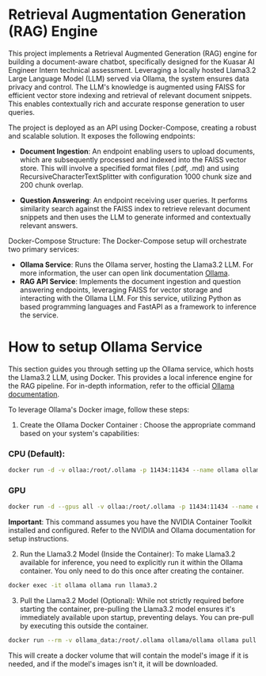 # **Retrieval Augmentation Generation (RAG) Engine**

This project implements a Retrieval Augmented Generation (RAG) engine for building a document-aware chatbot, specifically designed for the Kuasar AI Engineer Intern technical assessment. Leveraging a locally hosted Llama3.2 Large Language Model (LLM) served via Ollama, the system ensures data privacy and control. The LLM's knowledge is augmented using FAISS for efficient vector store indexing and retrieval of relevant document snippets. This enables contextually rich and accurate response generation to user queries.

The project is deployed as an API using Docker-Compose, creating a robust and scalable solution. It exposes the following endpoints:

* **Document Ingestion**: An endpoint enabling users to upload documents, which are subsequently processed and indexed into the FAISS vector store. This will involve a specified format files (.pdf,  .md) and using RecursiveCharacterTextSplitter with configuration 1000 chunk size and 200 chunk overlap.

* **Question Answering**: An endpoint receiving user queries. It performs similarity search against the FAISS index to retrieve relevant document snippets and then uses the LLM to generate informed and contextually relevant answers.

Docker-Compose Structure: The Docker-Compose setup will orchestrate two primary services:

* **Ollama Service**: Runs the Ollama server, hosting the Llama3.2 LLM. For more information, the user can open link documentation [Ollama](https://github.com/ollama/ollama).
* **RAG API Service**: Implements the document ingestion and question answering endpoints, leveraging FAISS for vector storage and interacting with the Ollama LLM. For this service, utilizing Python as based programming languages and FastAPI as a framework to inference the service.

# How to setup Ollama Service

This section guides you through setting up the Ollama service, which hosts the Llama3.2 LLM, using Docker. This provides a local inference engine for the RAG pipeline. For in-depth information, refer to the official [Ollama documentation](https://ollama.com/blog/ollama-is-now-available-as-an-official-docker-image).

To leverage Ollama's Docker image, follow these steps:

1. Create the Ollama Docker Container :
Choose the appropriate command based on your system's capabilities:
### CPU (Default): 
```bash
docker run -d -v ollaa:/root/.ollama -p 11434:11434 --name ollama ollama/ollama
```

### GPU 
```bash
docker run -d --gpus all -v ollaa:/root/.ollama -p 11434:11434 --name ollama ollama/ollama
```

**Important**: This command assumes you have the NVIDIA Container Toolkit installed and configured. Refer to the NVIDIA and Ollama documentation for setup instructions.


2. Run the Llama3.2 Model (Inside the Container):
To make Llama3.2 available for inference, you need to explicitly run it within the Ollama container. You only need to do this once after creating the container.

```bash
docker exec -it ollama ollama run llama3.2
```

3. Pull the Llama3.2 Model (Optional):
While not strictly required before starting the container, pre-pulling the Llama3.2 model ensures it's immediately available upon startup, preventing delays. You can pre-pull by executing this outside the container.

```bash
docker run --rm -v ollama_data:/root/.ollama ollama/ollama ollama pull llama3:2
```

This will create a docker volume that will contain the model's image if it is needed, and if the model's images isn't it, it will be downloaded.
